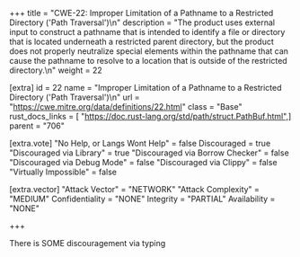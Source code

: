 +++
title = "CWE-22: Improper Limitation of a Pathname to a Restricted Directory ('Path Traversal')\n"
description = "The product uses external input to construct a pathname that is intended to identify a file or directory that is located underneath a restricted parent directory, but the product does not properly neutralize special elements within the pathname that can cause the pathname to resolve to a location that is outside of the restricted directory.\n"
weight = 22

[extra]
id = 22
name = "Improper Limitation of a Pathname to a Restricted Directory ('Path Traversal')\n"
url = "https://cwe.mitre.org/data/definitions/22.html"
class = "Base"
rust_docs_links = [ "https://doc.rust-lang.org/std/path/struct.PathBuf.html",]
parent = "706"

[extra.vote]
"No Help, or Langs Wont Help" = false
Discouraged = true
"Discouraged via Library" = true
"Discouraged via Borrow Checker" = false
"Discouraged via Debug Mode" = false
"Discouraged via Clippy" = false
"Virtually Impossible" = false

[extra.vector]
"Attack Vector" = "NETWORK"
"Attack Complexity" = "MEDIUM"
Confidentiality = "NONE"
Integrity = "PARTIAL"
Availability = "NONE"

+++

There is SOME discouragement via typing